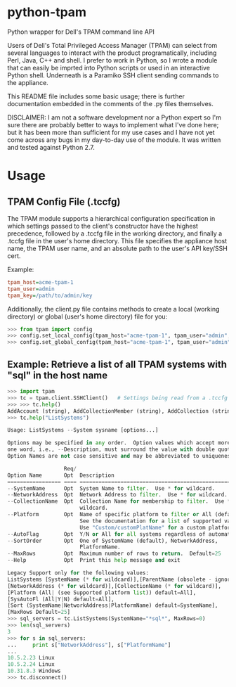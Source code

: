# python-tpam
Python wrapper for Dell's TPAM command line API

Users of Dell's Total Privileged Access Manager (TPAM) can select from several languages to interact with the product programatically, including Perl, Java, C++ and shell.  I prefer to work in Python, so I wrote a module that can easily be imprted into Python scripts or used in an interactive Python shell.  Underneath is a Paramiko SSH client sending commands to the appliance.

This README file includes some basic usage; there is further documentation embedded in the comments of the .py files themselves.

DISCLAIMER: I am not a software development nor a Python expert so I'm sure there are probably better to ways to implement what I've done here; but it has been more than sufficient for my use cases and I have not yet come across any bugs in my day-to-day use of the module.  It was written and tested against Python 2.7.

Usage
=====
TPAM Config File (.tccfg)
--------------------------
The TPAM module supports a hierarchical configuration specification in which settings passed to the client's constructor have the highest precedence, followed by a .tccfg file in the working directory, and finally a .tccfg file in the user's home directory.  This file specifies the appliance host name, the TPAM user name, and an absolute path to the user's API key/SSH cert.

Example:
```INI
tpam_host=acme-tpam-1
tpam_user=admin
tpam_key=/path/to/admin/key
```

Additionally, the client.py file contains methods to create a local (working directory) or global (user's home directory) file for you:
```python
>>> from tpam import config
>>> config.set_local_config(tpam_host="acme-tpam-1", tpam_user="admin", tpam_key="/path/to/admin/key")  # OR
>>> config.set_global_config(tpam_host="acme-tpam-1", tpam_user="admin", tpam_key="/path/to/admin/key")
```
Example: Retrieve a list of all TPAM systems with "sql" in the host name
---------
```python
>>> import tpam
>>> tc = tpam.client.SSHClient()   # Settings being read from a .tccfg file
>>> >>> tc.help()
AddAccount (string), AddCollectionMember (string), AddCollection (string), AddGroupMember (string), AddGroup (string), AddPwdRequest (string), AddSystem (string), AddSyncPass (string), AddSyncPwdSub (string), AddUser (string), Approve (string), Cancel (string), ChangeUserPassword (string), CheckPassword (string), DeleteAccount (string), DeleteSyncPass (string), DeleteSystem (string), DeleteUser (string), DropCollectionMember (string), DropCollection (string), DropGroupMember (string), DropGroup (string), DropSyncPwdSub (string), ForceReset (string), GetPwdRequest (table), ListAccounts (table), ListAcctsForPwdRequest (table), ListAssignedPolicies (table), ListCollectionMembership (table), ListCollections (table), ListDependentSystems (table), ListGroupMembership (table), ListGroups (table), ListRequestDetails (table), ListReasonCodes (table), ListRequest (table), ListSystems (table), ListSynchronizedPasswords (table), ListSyncPwdSubscribers (table), ListUsers (table), ReportActivity (table), Retrieve (string), SetAccessPolicy (string), SSHKey (string), SyncPassForceReset (string), TestSystem (string), UnlockUser (string), UpdateAccount (string), UpdateDependentSystems (string), UpdateSyncPass (string), UpdateSystem (string), UpdateUser (string), UserSSHKey (string),
>>> tc.help("ListSystems")

Usage: ListSystems --System sysname [options...]

Options may be specified in any order.  Option values which accept more than
one word, i.e., --Description, must surround the value with double quotes
Option Names are not case sensitive and may be abbreviated to uniqueness

                  Req/                                                         
Option Name       Opt  Description                                             
================= ==== ========================================================
--SystemName      Opt  System Name to filter.  Use * for wildcard.
--NetworkAddress  Opt  Network Address to filter.  Use * for wildcard.
--CollectionName  Opt  Collection Name for membership to filter.  Use * for
                       wildcard.
--Platform        Opt  Name of specific platform to filter or All (default).
                       See the documentation for a list of supported values.
                       Use "Custom/customPlatName" for a custom platform.
--AutoFlag        Opt  Y/N or All for all systems regardless of automation.
--SortOrder       Opt  One of SystemName (default), NetworkAddress,
                       PlatformName.
--MaxRows         Opt  Maximum number of rows to return.  Default=25
--Help            Opt  Print this help message and exit                        

Legacy Support only for the following values:
ListSystems [SystemName (* for wildcard)],[ParentName (obsolete - ignored)],
[NetworkAddress (* for wildcard)],[CollectionName (* for wildcard)],
[Platform (All| (see Supported platform list)) default=All],
[SysAutoFl (All|Y|N) default=All],
[Sort (SystemName|NetworkAddress|PlatformName) default=SystemName],
[MaxRows Default=25]
>>> sql_servers = tc.ListSystems(SystemName="*sql*", MaxRows=0)
>>> len(sql_servers)
3
>>> for s in sql_servers:
...     print s["NetworkAddress"], s["PlatformName"]
... 
10.5.2.23 Linux
10.5.2.24 Linux
10.31.8.3 Windows
>>> tc.disconnect()
```
